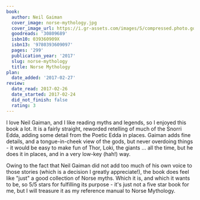 ```yaml
---
book:
  author: Neil Gaiman
  cover_image: norse-mythology.jpg
  cover_image_url: https://i.gr-assets.com/images/S/compressed.photo.goodreads.com/books/1493609691l/30809689._SX98_.jpg
  goodreads: '30809689'
  isbn10: 039360909X
  isbn13: '9780393609097'
  pages: '299'
  publication_year: '2017'
  slug: norse-mythology
  title: Norse Mythology
plan:
  date_added: '2017-02-27'
review:
  date_read: 2017-02-26
  date_started: 2017-02-24
  did_not_finish: false
  rating: 3
---
```


I love Neil Gaiman, and I like reading myths and legends, so I enjoyed this book a lot. It is a fairly straight, reworded retelling of much of the Snorri Edda, adding some detail from the Poetic Edda in places. Gaiman adds fine details, and a tongue-in-cheek view of the gods, but never overdoing things - it would be easy to make fun of Thor, Loki, the giants … all the time, but he does it in places, and in a very low-key (hah!) way.

Owing to the fact that Neil Gaiman did not add too much of his own voice to those stories (which is a decision I greatly appreciate!), the book does feel like "just" a good collection of Norse myths. Which it is, and which it wants to be, so 5/5 stars for fulfilling its purpose - it's just not a five star book for me, but I will treasure it as my reference manual to Norse Mythology.

